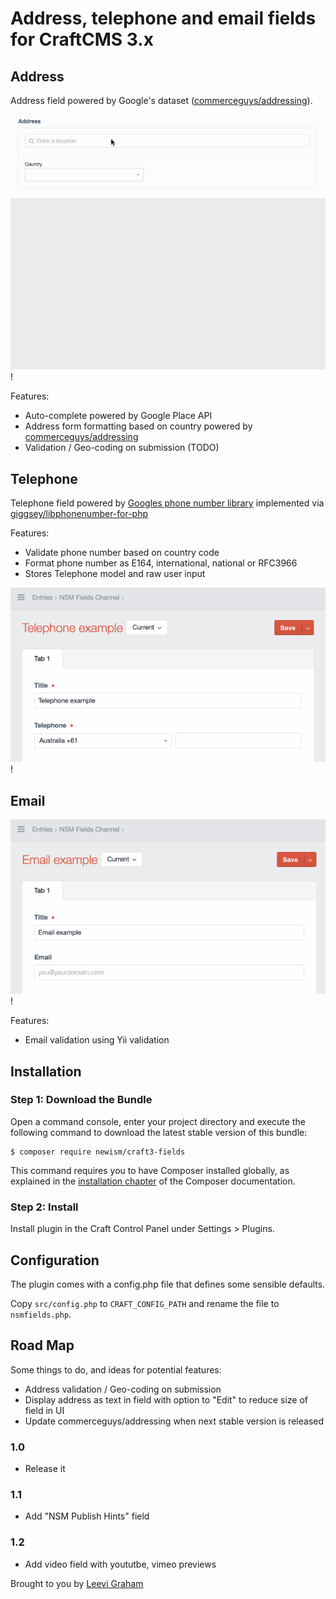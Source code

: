 # Address, telephone and email fields for CraftCMS 3.x

## Address

Address field powered by Google's dataset ([commerceguys/addressing](https://github.com/commerceguys/addressing)).

![Address Demo](resources/img/address-demo.gif)!

Features:

* Auto-complete powered by Google Place API
* Address form formatting based on country powered by [commerceguys/addressing](https://github.com/commerceguys/addressing)
* Validation / Geo-coding on submission (TODO)

## Telephone

Telephone field powered by [Googles phone number library](https://github.com/googlei18n/libphonenumber) implemented via [giggsey/libphonenumber-for-php](https://github.com/googlei18n/libphonenumber/)

Features:

* Validate phone number based on country code
* Format phone number as E164, international, national or RFC3966
* Stores Telephone model and raw user input

![Telephone Demo](resources/img/telephone-demo.gif)!

## Email

![Email Demo](resources/img/email-demo.gif)!

Features:

* Email validation using Yii validation

## Installation

### Step 1: Download the Bundle

Open a command console, enter your project directory and execute the
following command to download the latest stable version of this bundle:

```console
$ composer require newism/craft3-fields
```

This command requires you to have Composer installed globally, as explained
in the [installation chapter](https://getcomposer.org/doc/00-intro.md)
of the Composer documentation.

### Step 2: Install

Install plugin in the Craft Control Panel under Settings > Plugins.
 
## Configuration

The plugin comes with a config.php file that defines some sensible defaults. 

Copy `src/config.php` to `CRAFT_CONFIG_PATH` and rename the file to `nsmfields.php`.

## Road Map

Some things to do, and ideas for potential features:

* Address validation / Geo-coding on submission
* Display address as text in field with option to "Edit" to reduce size of field in UI
* Update commerceguys/addressing when next stable version is released

### 1.0

* Release it

### 1.1

* Add "NSM Publish Hints" field

### 1.2

* Add video field with yoututbe, vimeo previews





Brought to you by [Leevi Graham](http://newism.com.au)
